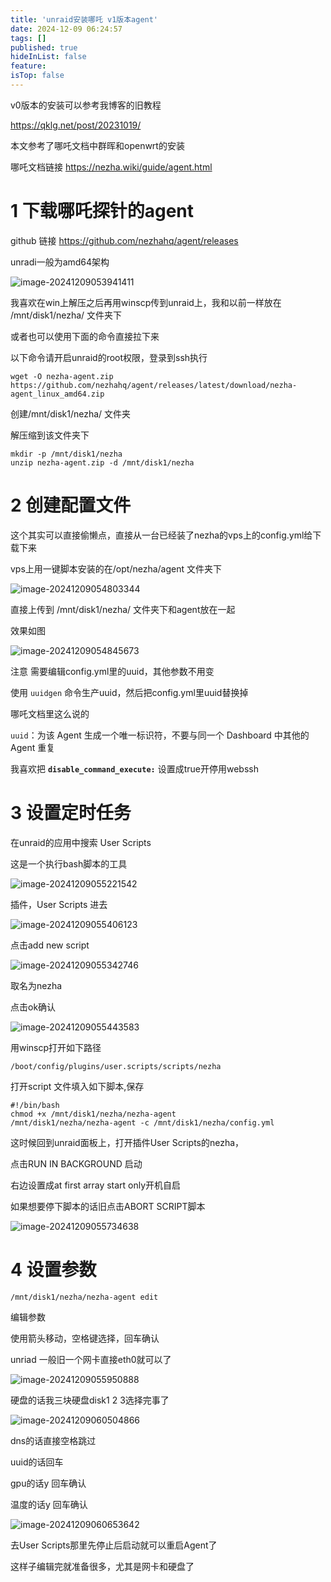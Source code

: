 ```yaml
---
title: 'unraid安装哪吒 v1版本agent'
date: 2024-12-09 06:24:57
tags: []
published: true
hideInList: false
feature: 
isTop: false
---
```

v0版本的安装可以参考我博客的旧教程

https://qklg.net/post/20231019/



本文参考了哪吒文档中群晖和openwrt的安装

哪吒文档链接  https://nezha.wiki/guide/agent.html



# 1 下载哪吒探针的agent

github 链接 https://github.com/nezhahq/agent/releases

unradi一般为amd64架构

![image-20241209053941411](https://s3.qklg.net/img/O5M30ZB.png)

我喜欢在win上解压之后再用winscp传到unraid上，我和以前一样放在 /mnt/disk1/nezha/ 文件夹下



或者也可以使用下面的命令直接拉下来

以下命令请开启unraid的root权限，登录到ssh执行

```
wget -O nezha-agent.zip https://github.com/nezhahq/agent/releases/latest/download/nezha-agent_linux_amd64.zip
```

创建/mnt/disk1/nezha/ 文件夹

解压缩到该文件夹下

```
mkdir -p /mnt/disk1/nezha
unzip nezha-agent.zip -d /mnt/disk1/nezha
```



# 2 创建配置文件



这个其实可以直接偷懒点，直接从一台已经装了nezha的vps上的config.yml给下载下来

vps上用一键脚本安装的在/opt/nezha/agent 文件夹下

![image-20241209054803344](https://s3.qklg.net/img/H9iK71r.png)

直接上传到 /mnt/disk1/nezha/  文件夹下和agent放在一起

效果如图

![image-20241209054845673](https://s3.qklg.net/img/3AqSpvs.png)



注意 需要编辑config.yml里的uuid，其他参数不用变

使用 `uuidgen`  命令生产uuid，然后把config.yml里uuid替换掉

哪吒文档里这么说的 

`uuid`：为该 Agent 生成一个唯一标识符，不要与同一个 Dashboard 中其他的 Agent 重复

我喜欢把 **`disable_command_execute:`** 设置成true开停用webssh



# 3 设置定时任务

在unraid的应用中搜索 User Scripts

这是一个执行bash脚本的工具

![image-20241209055221542](https://s3.qklg.net/img/8RHnZGu.png)



插件，User Scripts 进去

![image-20241209055406123](https://s3.qklg.net/img/07NXac1.png)

点击add new script

![image-20241209055342746](https://s3.qklg.net/img/kTnzB0m.png)

取名为nezha

点击ok确认

![image-20241209055443583](https://s3.qklg.net/img/pORc9un.png)

用winscp打开如下路径

```
/boot/config/plugins/user.scripts/scripts/nezha
```

打开script 文件填入如下脚本,保存

```
#!/bin/bash
chmod +x /mnt/disk1/nezha/nezha-agent
/mnt/disk1/nezha/nezha-agent -c /mnt/disk1/nezha/config.yml
```

这时候回到unraid面板上，打开插件User Scripts的nezha，

点击RUN IN BACKGROUND 启动

右边设置成at first array start only开机自启

如果想要停下脚本的话旧点击ABORT SCRIPT脚本



![image-20241209055734638](https://s3.qklg.net/img/VRWPu2B.png)



# 4 设置参数

```
/mnt/disk1/nezha/nezha-agent edit
```

编辑参数

使用箭头移动，空格键选择，回车确认

unriad 一般旧一个网卡直接eth0就可以了

![image-20241209055950888](https://s3.qklg.net/img/mPQ3OkY.png)

硬盘的话我三块硬盘disk1 2 3选择完事了

![image-20241209060504866](https://s3.qklg.net/img/BfWySNZ.png)

dns的话直接空格跳过	

uuid的话回车

gpu的话y 回车确认

温度的话y 回车确认

![image-20241209060653642](https://s3.qklg.net/img/0Nneq2E.png)

去User Scripts那里先停止后启动就可以重启Agent了

这样子编辑完就准备很多，尤其是网卡和硬盘了





